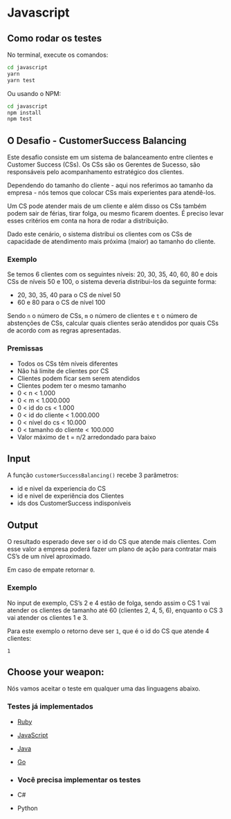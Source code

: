 # Javascript
## Como rodar os testes

No terminal, execute os comandos:

```bash
cd javascript
yarn
yarn test
```

Ou usando o NPM:

```bash
cd javascript
npm install
npm test
```

## O Desafio - CustomerSuccess Balancing[](https://tech.rdstation.com/#o-desafio---customersuccess-balancing)

Este desafio consiste em um sistema de balanceamento entre clientes e Customer Success (CSs). Os CSs são os Gerentes de Sucesso, são responsáveis pelo acompanhamento estratégico dos clientes.

Dependendo do tamanho do cliente - aqui nos referimos ao tamanho da empresa - nós temos que colocar CSs mais experientes para atendê-los.

Um CS pode atender mais de um cliente e além disso os CSs também podem sair de férias, tirar folga, ou mesmo ficarem doentes. É preciso levar esses critérios em conta na hora de rodar a distribuição.

Dado este cenário, o sistema distribui os clientes com os CSs de capacidade de atendimento mais próxima (maior) ao tamanho do cliente.

### Exemplo[](https://tech.rdstation.com/#exemplo)

Se temos 6 clientes com os seguintes níveis: 20, 30, 35, 40, 60, 80 e dois CSs de níveis 50 e 100, o sistema deveria distribui-los da seguinte forma:

-   20, 30, 35, 40 para o CS de nível 50
-   60 e 80 para o CS de nível 100

Sendo `n` o número de CSs, `m` o número de clientes e `t` o número de abstenções de CSs, calcular quais clientes serão atendidos por quais CSs de acordo com as regras apresentadas.

### Premissas[](https://tech.rdstation.com/#premissas)

-   Todos os CSs têm níveis diferentes
-   Não há limite de clientes por CS
-   Clientes podem ficar sem serem atendidos
-   Clientes podem ter o mesmo tamanho
-   0 < n < 1.000
-   0 < m < 1.000.000
-   0 < id do cs < 1.000
-   0 < id do cliente < 1.000.000
-   0 < nível do cs < 10.000
-   0 < tamanho do cliente < 100.000
-   Valor máximo de t = n/2 arredondado para baixo

## Input[](https://tech.rdstation.com/#input)

A função `customerSuccessBalancing()` recebe 3 parâmetros:

-   id e nivel da experiencia do CS
-   id e nivel de experiência dos Clientes
-   ids dos CustomerSuccess indisponíveis

## Output[](https://tech.rdstation.com/#output)

O resultado esperado deve ser o id do CS que atende mais clientes. Com esse valor a empresa poderá fazer um plano de ação para contratar mais CS’s de um nível aproximado.

Em caso de empate retornar `0`.

### Exemplo[](https://tech.rdstation.com/#exemplo-1)

No input de exemplo, CS’s 2 e 4 estão de folga, sendo assim o CS 1 vai atender os clientes de tamanho até 60 (clientes 2, 4, 5, 6), enquanto o CS 3 vai atender os clientes 1 e 3.

Para este exemplo o retorno deve ser `1`, que é o id do CS que atende 4 clientes:

```
1
```

## Choose your weapon:[](https://tech.rdstation.com/#choose-your-weapon)

Nós vamos aceitar o teste em qualquer uma das linguagens abaixo.

### Testes já implementados[](https://tech.rdstation.com/#testes-j%C3%A1-implementados)

-   [Ruby](https://tech.rdstation.com/ruby/)
-   [JavaScript](https://tech.rdstation.com/javascript/)
-   [Java](https://tech.rdstation.com/java/)
-   [Go](https://tech.rdstation.com/go/)
-   ### Você precisa implementar os testes[](https://tech.rdstation.com/#voc%C3%AA-precisa-implementar-os-testes)
    
-   C#
-   Python
